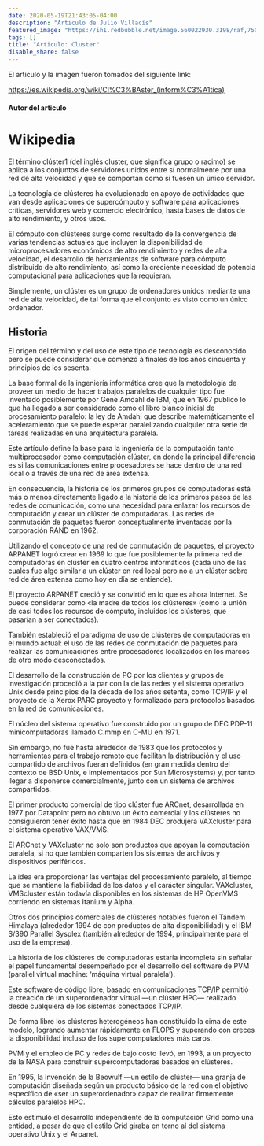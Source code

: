 ```yaml
---
date: 2020-05-19T21:43:05-04:00
description: "Articulo de Julio Villacís"
featured_image: "https://ih1.redbubble.net/image.560022930.3198/raf,750x1000,075,t,FFFFFF:97ab1c12de.jpg"
tags: []
title: "Articulo: Cluster"
disable_share: false
---
```


El articulo y la imagen fueron tomados del siguiente link:

https://es.wikipedia.org/wiki/Cl%C3%BAster_(inform%C3%A1tica)

#### Autor del articulo

# Wikipedia


El término clúster1​ (del inglés cluster, que significa grupo o racimo) se aplica a los conjuntos de servidores unidos entre sí normalmente por una red de alta velocidad y que se comportan como si fuesen un único servidor.

La tecnología de clústeres ha evolucionado en apoyo de actividades que van desde aplicaciones de supercómputo y software para aplicaciones críticas, servidores web y comercio electrónico, hasta bases de datos de alto rendimiento, y otros usos.

El cómputo con clústeres surge como resultado de la convergencia de varias tendencias actuales que incluyen la disponibilidad de microprocesadores económicos de alto rendimiento y redes de alta velocidad, el desarrollo de herramientas de software para cómputo distribuido de alto rendimiento, así como la creciente necesidad de potencia computacional para aplicaciones que la requieran.

Simplemente, un clúster es un grupo de ordenadores unidos mediante una red de alta velocidad, de tal forma que el conjunto es visto como un único ordenador.

## Historia

El origen del término y del uso de este tipo de tecnología es desconocido pero se puede considerar que comenzó a finales de los años cincuenta y principios de los sesenta.

La base formal de la ingeniería informática cree que la metodología de proveer un medio de hacer trabajos paralelos de cualquier tipo fue inventado posiblemente por Gene Amdahl de IBM, que en 1967 publicó lo que ha llegado a ser considerado como el libro blanco inicial de procesamiento paralelo: la ley de Amdahl que describe matemáticamente el aceleramiento que se puede esperar paralelizando cualquier otra serie de tareas realizadas en una arquitectura paralela.

Este artículo define la base para la ingeniería de la computación tanto multiprocesador como computación clúster, en donde la principal diferencia es si las comunicaciones entre procesadores se hace dentro de una red local o a través de una red de área extensa.

En consecuencia, la historia de los primeros grupos de computadoras está más o menos directamente ligado a la historia de los primeros pasos de las redes de comunicación, como una necesidad para enlazar los recursos de computación y crear un clúster de computadoras. Las redes de conmutación de paquetes fueron conceptualmente inventadas por la corporación RAND en 1962.

Utilizando el concepto de una red de conmutación de paquetes, el proyecto ARPANET logró crear en 1969 lo que fue posiblemente la primera red de computadoras en clúster en cuatro centros informáticos (cada uno de las cuales fue algo similar a un clúster en red local pero no a un clúster sobre red de área extensa como hoy en día se entiende).

El proyecto ARPANET creció y se convirtió en lo que es ahora Internet. Se puede considerar como «la madre de todos los clústeres» (como la unión de casi todos los recursos de cómputo, incluidos los clústeres, que pasarían a ser conectados).

También estableció el paradigma de uso de clústeres de computadoras en el mundo actual: el uso de las redes de conmutación de paquetes para realizar las comunicaciones entre procesadores localizados en los marcos de otro modo desconectados.

El desarrollo de la construcción de PC por los clientes y grupos de investigación procedió a la par con la de las redes y el sistema operativo Unix desde principios de la década de los años setenta, como TCP/IP y el proyecto de la Xerox PARC proyecto y formalizado para protocolos basados en la red de comunicaciones.

El núcleo del sistema operativo fue construido por un grupo de DEC PDP-11 minicomputadoras llamado C.mmp en C-MU en 1971.

Sin embargo, no fue hasta alrededor de 1983 que los protocolos y herramientas para el trabajo remoto que facilitan la distribución y el uso compartido de archivos fueran definidos (en gran medida dentro del contexto de BSD Unix, e implementados por Sun Microsystems) y, por tanto llegar a disponerse comercialmente, junto con un sistema de archivos compartidos.

El primer producto comercial de tipo clúster fue ARCnet, desarrollada en 1977 por Datapoint pero no obtuvo un éxito comercial y los clústeres no consiguieron tener éxito hasta que en 1984 DEC produjera VAXcluster para el sistema operativo VAX/VMS.

El ARCnet y VAXcluster no solo son productos que apoyan la computación paralela, si no que también comparten los sistemas de archivos y dispositivos periféricos.

La idea era proporcionar las ventajas del procesamiento paralelo, al tiempo que se mantiene la fiabilidad de los datos y el carácter singular. VAXcluster, VMScluster están todavía disponibles en los sistemas de HP OpenVMS corriendo en sistemas Itanium y Alpha.

Otros dos principios comerciales de clústeres notables fueron el Tándem Himalaya (alrededor 1994 de con productos de alta disponibilidad) y el IBM S/390 Parallel Sysplex (también alrededor de 1994, principalmente para el uso de la empresa).

La historia de los clústeres de computadoras estaría incompleta sin señalar el papel fundamental desempeñado por el desarrollo del software de PVM (parallel virtual machine: ‘máquina virtual paralela’).

Este software de código libre, basado en comunicaciones TCP/IP permitió la creación de un superordenador virtual ―un clúster HPC― realizado desde cualquiera de los sistemas conectados TCP/IP.

De forma libre los clústeres heterogéneos han constituido la cima de este modelo, logrando aumentar rápidamente en FLOPS y superando con creces la disponibilidad incluso de los supercomputadores más caros.

PVM y el empleo de PC y redes de bajo costo llevó, en 1993, a un proyecto de la NASA para construir supercomputadoras basados en clústeres.

En 1995, la invención de la Beowulf ―un estilo de clúster― una granja de computación diseñada según un producto básico de la red con el objetivo específico de «ser un superordenador» capaz de realizar firmemente cálculos paralelos HPC.

Esto estimuló el desarrollo independiente de la computación Grid como una entidad, a pesar de que el estilo Grid giraba en torno al del sistema operativo Unix y el Arpanet.
